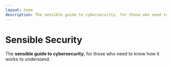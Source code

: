 ```yaml
---
layout: home
description: The sensible guide to cybersecurity, for those who need to know how it works to understand.
---
```

<h1 class="title">Sensible Security</h1>
<p class="tagline">The <strong>sensible guide to cybersecurity</strong>, for those who need to know how it works to understand.</p>